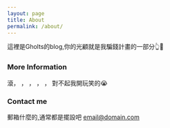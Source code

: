 ```yaml
---
layout: page
title: About
permalink: /about/
---
```


這裡是Gholts的blog,你的光顧就是我騙錢計畫的一部分👆🥸

### More Information

滾，
，
，
，
，
對不起我開玩笑的😭

### Contact me
郵箱什麼的,通常都是擺設吧
[email@domain.com](mailto:email@domain.com)
